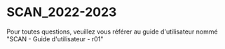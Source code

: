 # SCAN_2022-2023

Pour toutes questions, veuillez vous référer au guide d'utilisateur nommé "SCAN - Guide d'utilisateur - r01"
